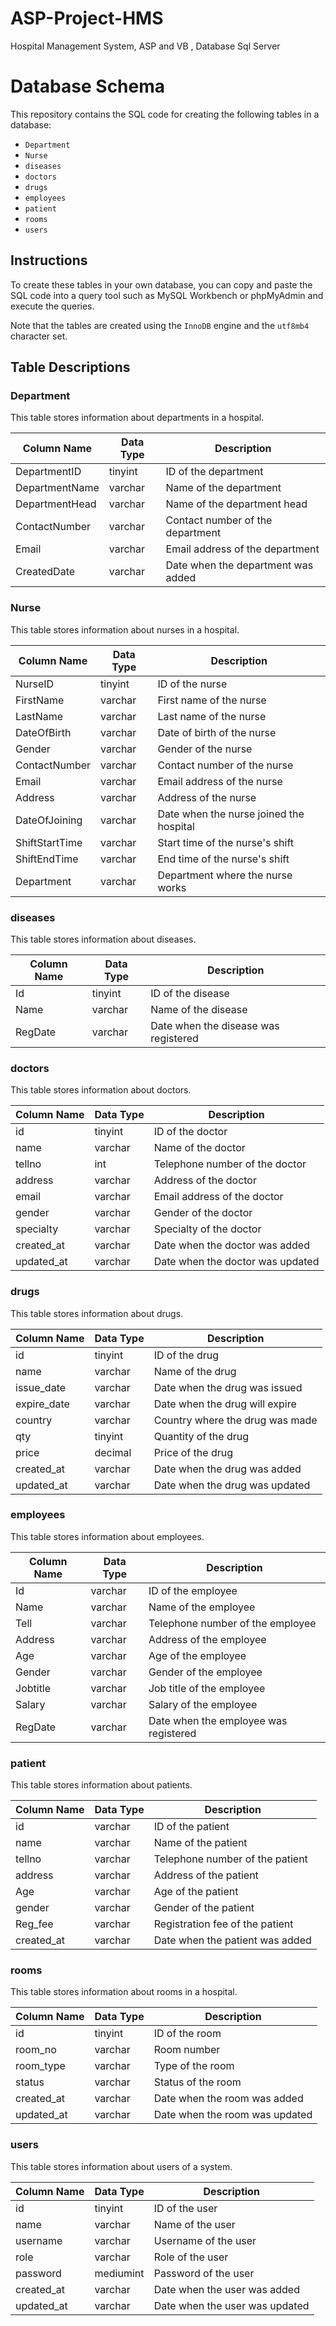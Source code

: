 # ASP-Project-HMS
Hospital Management System, ASP and VB , Database Sql Server 
# Database Schema

This repository contains the SQL code for creating the following tables in a database:

- `Department`
- `Nurse`
- `diseases`
- `doctors`
- `drugs`
- `employees`
- `patient`
- `rooms`
- `users`

## Instructions

To create these tables in your own database, you can copy and paste the SQL code into a query tool such as MySQL Workbench or phpMyAdmin and execute the queries. 

Note that the tables are created using the `InnoDB` engine and the `utf8mb4` character set.

## Table Descriptions

### Department

This table stores information about departments in a hospital.

| Column Name   | Data Type | Description                        |
|---------------|-----------|------------------------------------|
| DepartmentID  | tinyint   | ID of the department               |
| DepartmentName| varchar   | Name of the department             |
| DepartmentHead| varchar   | Name of the department head        |
| ContactNumber | varchar   | Contact number of the department   |
| Email         | varchar   | Email address of the department    |
| CreatedDate   | varchar   | Date when the department was added |

### Nurse

This table stores information about nurses in a hospital.

| Column Name   | Data Type | Description                        |
|---------------|-----------|------------------------------------|
| NurseID       | tinyint   | ID of the nurse                     |
| FirstName     | varchar   | First name of the nurse             |
| LastName      | varchar   | Last name of the nurse              |
| DateOfBirth   | varchar   | Date of birth of the nurse           |
| Gender        | varchar   | Gender of the nurse                  |
| ContactNumber | varchar   | Contact number of the nurse          |
| Email         | varchar   | Email address of the nurse           |
| Address       | varchar   | Address of the nurse                 |
| DateOfJoining | varchar   | Date when the nurse joined the hospital |
| ShiftStartTime| varchar   | Start time of the nurse's shift        |
| ShiftEndTime  | varchar   | End time of the nurse's shift          |
| Department    | varchar   | Department where the nurse works     |

### diseases

This table stores information about diseases.

| Column Name   | Data Type | Description                        |
|---------------|-----------|------------------------------------|
| Id            | tinyint   | ID of the disease                  |
| Name          | varchar   | Name of the disease                |
| RegDate       | varchar   | Date when the disease was registered |

### doctors

This table stores information about doctors.

| Column Name   | Data Type | Description                        |
|---------------|-----------|------------------------------------|
| id            | tinyint   | ID of the doctor                   |
| name          | varchar   | Name of the doctor                 |
| tellno        | int       | Telephone number of the doctor     |
| address       | varchar   | Address of the doctor              |
| email         | varchar   | Email address of the doctor        |
| gender        | varchar   | Gender of the doctor               |
| specialty     | varchar   | Specialty of the doctor            |
| created_at    | varchar   | Date when the doctor was added     |
| updated_at    | varchar   | Date when the doctor was updated   |

### drugs

This table stores information about drugs.

| Column Name   | Data Type | Description                        |
|---------------|-----------|------------------------------------|
| id            | tinyint   | ID of the drug                     |
| name          | varchar   | Name of the drug                   |
| issue_date    | varchar   | Date when the drug was issued      |
| expire_date   | varchar   | Date when the drug will expire     |
| country       | varchar   | Country where the drug was made    |
| qty           | tinyint   | Quantity of the drug               |
| price         | decimal   | Price of the drug                  |
| created_at    | varchar   | Date when the drug was added       |
| updated_at    | varchar   | Date when the drug was updated     |

### employees

This table stores information about employees.

| Column Name   | Data Type | Description                        |
|---------------|-----------|------------------------------------|
| Id            | varchar   | ID of the employee                 |
| Name          | varchar   | Name of the employee               |
| Tell          | varchar   | Telephone number of the employee   |
| Address       | varchar   | Address of the employee            |
| Age           | varchar   | Age of the employee                |
| Gender        | varchar   | Gender of the employee             |
| Jobtitle      | varchar   | Job title of the employee          |
| Salary        | varchar   | Salary of the employee             |
| RegDate       | varchar   | Date when the employee was registered |

### patient

This table stores information about patients.

| Column Name   | Data Type | Description                        |
|---------------|-----------|------------------------------------|
|id            | varchar   | ID of the patient                  |
| name          | varchar   | Name of the patient                |
| tellno        | varchar   | Telephone number of the patient    |
| address       | varchar   | Address of the patient             |
| Age           | varchar   | Age of the patient                 |
| gender        | varchar   | Gender of the patient              |
| Reg_fee       | varchar   | Registration fee of the patient    |
| created_at    | varchar   | Date when the patient was added    |

### rooms

This table stores information about rooms in a hospital.

| Column Name   | Data Type | Description                        |
|---------------|-----------|------------------------------------|
| id            | tinyint   | ID of the room                     |
| room_no       | varchar   | Room number                         |
| room_type     | varchar   | Type of the room                    |
| status        | varchar   | Status of the room                  |
| created_at    | varchar   | Date when the room was added        |
| updated_at    | varchar   | Date when the room was updated      |

### users

This table stores information about users of a system.

| Column Name   | Data Type | Description                        |
|---------------|-----------|------------------------------------|
| id            | tinyint   | ID of the user                     |
| name          | varchar   | Name of the user                   |
| username      | varchar   | Username of the user               |
| role          | varchar   | Role of the user                   |
| password      | mediumint | Password of the user               |
| created_at    | varchar   | Date when the user was added        |
| updated_at    | varchar   | Date when the user was updated      |
